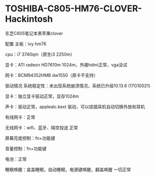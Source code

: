 # TOSHIBA-C805-HM76-CLOVER-Hackintosh
东芝C805笔记本黑苹果clover

配置
主板：ivy hm76

cpu：i7 3740qm（原生i3 2250m）

显卡：ATI radeon HD7610m 1024m，外接hdmi正常，vga没试

网卡：BCM94352HMB dw1550（原卡不支持）

驱动情况
系统稳定性：未出现系统崩溃情况，系统已升级10.13.6 (17G10021)

显卡：独立显卡驱动正常，显存1024m

声卡：驱动正常，applealc.kext 驱动，可以拔插耳机自动切换外放和耳机

有线网卡：正常

无线网卡：wifi、蓝牙、隔空投送 正常

屏幕亮度控制：fn+功能键

音量控制：fn+功能键

电池：正常

睡眠唤醒：盒盖睡眠，自动睡眠，电源键唤醒，翻盖唤醒 一切正常
